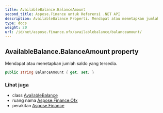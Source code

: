 ```yaml
---
title: AvailableBalance.BalanceAmount
second_title: Aspose.Finance untuk Referensi .NET API
description: AvailableBalance Properti. Mendapat atau menetapkan jumlah saldo yang tersedia.
type: docs
weight: 20
url: /id/net/aspose.finance.ofx/availablebalance/balanceamount/
---
```

## AvailableBalance.BalanceAmount property

Mendapat atau menetapkan jumlah saldo yang tersedia.

```csharp
public string BalanceAmount { get; set; }
```

### Lihat juga

* class [AvailableBalance](../)
* ruang nama [Aspose.Finance.Ofx](../../availablebalance/)
* perakitan [Aspose.Finance](../../../)


